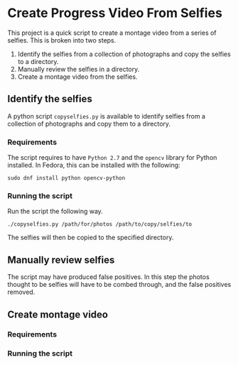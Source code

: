 Create Progress Video From Selfies
==================================

This project is a quick script to create a montage video from a 
series of selfies. This is broken into two steps.

1. Identify the selfies from a collection of photographs and 
   copy the selfies to a directory.
2. Manually review the selfies in a directory.
3. Create a montage video from the selfies.

Identify the selfies
--------------------

A python script `copyselfies.py` is available to identify selfies 
from a collection of photographs and copy them to a directory.
 
### Requirements

The script requires to have `Python 2.7` and the `opencv` library 
for Python installed. In Fedora, this can be installed with the 
following:

    sudo dnf install python opencv-python

### Running the script

Run the script the following way.

    ./copyselfies.py /path/for/photos /path/to/copy/selfies/to
    
The selfies will then be copied to the specified directory.

Manually review selfies
-----------------------

The script may have produced false positives. In this step the
photos thought to be selfies will have to be combed through, and
the false positives removed.

Create montage video
--------------------

### Requirements

### Running the script
